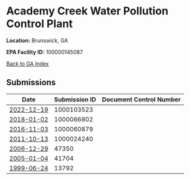 # Academy Creek Water Pollution Control Plant

**Location:** Brunswick, GA

**EPA Facility ID:** 100000145087

[Back to GA Index](../../index.md)

## Submissions

| Date | Submission ID | Document Control Number |
|------|--------------|-------------------------|
| [2022-12-19](submissions/1000103523.md) | 1000103523 |  |
| [2018-01-02](submissions/1000066802.md) | 1000066802 |  |
| [2016-11-03](submissions/1000060879.md) | 1000060879 |  |
| [2011-10-13](submissions/1000024240.md) | 1000024240 |  |
| [2006-12-29](submissions/47350.md) | 47350 |  |
| [2005-01-04](submissions/41704.md) | 41704 |  |
| [1999-06-24](submissions/13792.md) | 13792 |  |
